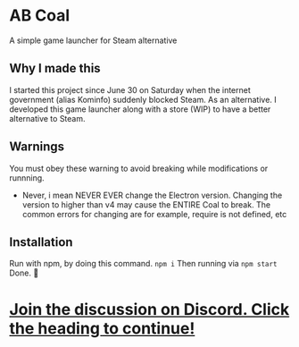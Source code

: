 # AB Coal
A simple game launcher for Steam alternative
## Why I made this
I started this project since June 30 on Saturday when the internet government (alias Kominfo) suddenly blocked Steam. As an alternative. I developed this game launcher along with a store (WIP) to have a better alternative to Steam.
## Warnings
You must obey these warning to avoid breaking while modifications or runnning.

- Never, i mean NEVER EVER change the Electron version. Changing the version to higher than v4 may cause the ENTIRE Coal to break. The common errors for changing are for example, require is not defined, etc
  
## Installation
Run with npm, by doing this command.
```npm i```
Then running via 
```npm start```
Done. 🥰
# [Join the discussion on Discord. Click the heading to continue!](https://discord.gg/3ujWSgkawv)
